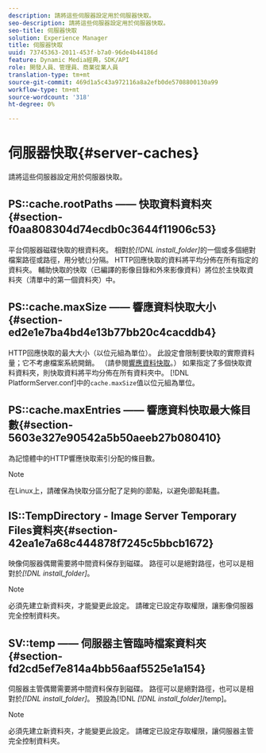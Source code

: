 ```yaml
---
description: 請將這些伺服器設定用於伺服器快取。
seo-description: 請將這些伺服器設定用於伺服器快取。
seo-title: 伺服器快取
solution: Experience Manager
title: 伺服器快取
uuid: 73745363-2011-453f-b7a0-96de4b44186d
feature: Dynamic Media經典，SDK/API
role: 開發人員、管理員、商業從業人員
translation-type: tm+mt
source-git-commit: 469d1a5c43a972116a8a2efb0de5708800130a99
workflow-type: tm+mt
source-wordcount: '318'
ht-degree: 0%

---
```



# 伺服器快取{#server-caches}

請將這些伺服器設定用於伺服器快取。

## PS::cache.rootPaths —— 快取資料資料夾{#section-f0aa808304d74ecdb0c3644f11906c53}

平台伺服器磁碟快取的根資料夾。 相對於&#x200B;*[!DNL install_folder]*&#x200B;的一個或多個絕對檔案路徑或路徑，用分號(;)分隔。 HTTP回應快取的資料將平均分佈在所有指定的資料夾。 輔助快取的快取（已編譯的影像目錄和外來影像資料）將位於主快取資料夾（清單中的第一個資料夾）中。

## PS::cache.maxSize —— 響應資料快取大小{#section-ed2e1e7ba4bd4e13b77bb20c4cacddb4}

HTTP回應快取的最大大小（以位元組為單位）。 此設定會限制要快取的實際資料量；它不考慮檔案系統開銷。 （請參閱[響應資料快取](../../../../is-api/image-serving-api-ref/c-configuration-and-administration/c-data-caches/c-response-data-cache.md#concept-81ea996c242441f2a69f7e9d9b3a29ca)。） 如果指定了多個快取資料資料夾，則快取資料將平均分佈在所有資料夾中。 [!DNL PlatformServer.conf]中的`cache.maxSize`值以位元組為單位。

## PS::cache.maxEntries —— 響應資料快取最大條目數{#section-5603e327e90542a5b50aeeb27b080410}

為記憶體中的HTTP響應快取索引分配的條目數。

>[!NOTE]
>
>在Linux上，請確保為快取分區分配了足夠的i節點，以避免i節點耗盡。

## IS::TempDirectory - Image Server Temporary Files資料夾{#section-42ea1e7a68c444878f7245c5bbcb1672}

映像伺服器偶爾需要將中間資料保存到磁碟。 路徑可以是絕對路徑，也可以是相對於&#x200B;*[!DNL install_folder]*。

>[!NOTE]
>
>必須先建立新資料夾，才能變更此設定。 請確定已設定存取權限，讓影像伺服器完全控制資料夾。

## SV::temp —— 伺服器主管臨時檔案資料夾{#section-fd2cd5ef7e814a4bb56aaf5525e1a154}

伺服器主管偶爾需要將中間資料保存到磁碟。 路徑可以是絕對路徑，也可以是相對於&#x200B;*[!DNL install_folder]*。 預設為[!DNL *[!DNL install_folder]*/temp]。

>[!NOTE]
>
>必須先建立新資料夾，才能變更此設定。 請確定已設定存取權限，讓伺服器主管完全控制資料夾。

